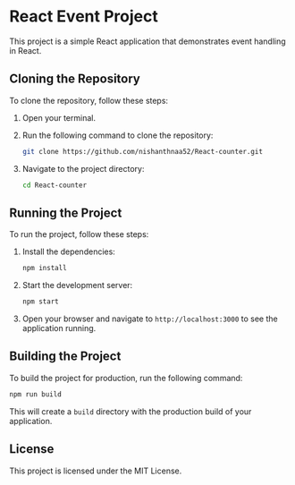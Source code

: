 # React Event Project

This project is a simple React application that demonstrates event handling in React.

## Cloning the Repository

To clone the repository, follow these steps:

1. Open your terminal.
2. Run the following command to clone the repository:

    ```bash
    git clone https://github.com/nishanthnaa52/React-counter.git
    ```

3. Navigate to the project directory:

    ```bash
    cd React-counter
    ```

## Running the Project

To run the project, follow these steps:

1. Install the dependencies:

    ```bash
    npm install
    ```

2. Start the development server:

    ```bash
    npm start
    ```

3. Open your browser and navigate to `http://localhost:3000` to see the application running.

## Building the Project

To build the project for production, run the following command:

```bash
npm run build
```

This will create a `build` directory with the production build of your application.

## License

This project is licensed under the MIT License.